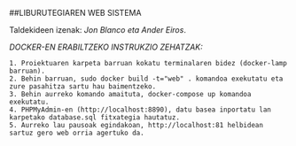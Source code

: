 ##LIBURUTEGIAREN WEB SISTEMA

Taldekideen izenak: *Jon Blanco eta Ander Eiros*.

*DOCKER-EN ERABILTZEKO INSTRUKZIO ZEHATZAK:*

	1. Proiektuaren karpeta barruan kokatu terminalaren bidez (docker-lamp barruan).
	2. Behin barruan, sudo docker build -t="web" . komandoa exekutatu eta zure pasahitza sartu hau baimentzeko.
	3. Behin aurreko komando amaituta, docker-compose up komandoa exekutatu.
	4. PHPMyAdmin-en (http://localhost:8890), datu basea inportatu lan karpetako database.sql fitxategia hautatuz.
	5. Aurreko lau pausoak egindakoan, http://localhost:81 helbidean sartuz gero web orria agertuko da.
